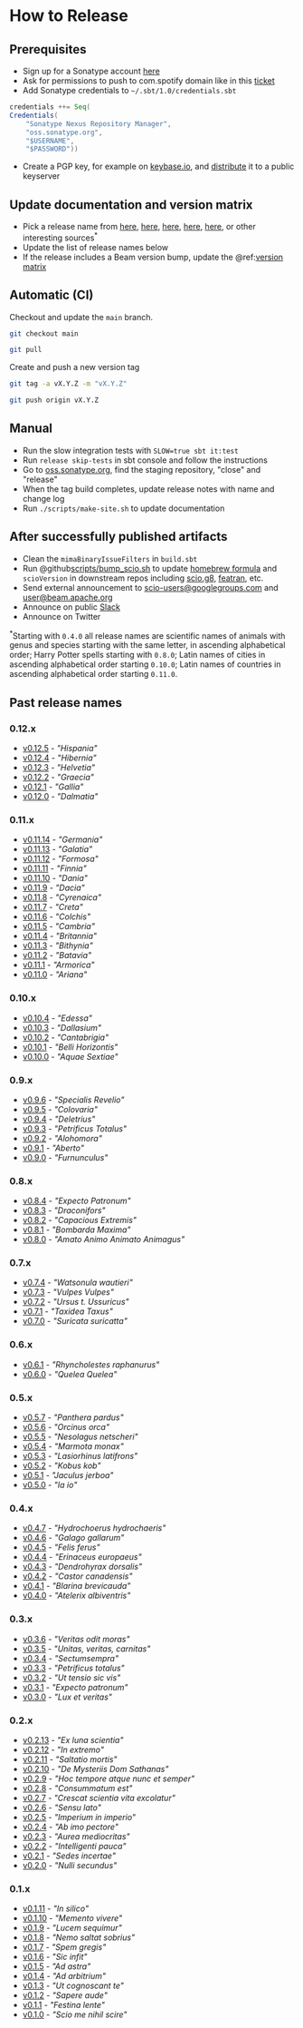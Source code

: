 # How to Release

## Prerequisites

- Sign up for a Sonatype account [here](https://issues.sonatype.org/secure/Signup!default.jspa)
- Ask for permissions to push to com.spotify domain like in this [ticket](https://issues.sonatype.org/browse/OSSRH-20689)
- Add Sonatype credentials to `~/.sbt/1.0/credentials.sbt`

```scala
credentials ++= Seq(
Credentials(
    "Sonatype Nexus Repository Manager",
    "oss.sonatype.org",
    "$USERNAME",
    "$PASSWORD"))
```
    
- Create a PGP key, for example on [keybase.io](https://keybase.io/), and [distribute](https://www.gnupg.org/gph/en/manual/x457.html) it to a public keyserver 

## Update documentation and version matrix

- Pick a release name from [here](https://en.wikipedia.org/wiki/List_of_Latin_phrases_%28full%29), [here](https://en.wikipedia.org/wiki/List_of_songs_with_Latin_lyrics), [here](https://harrypotter.fandom.com/wiki/List_of_spells), [here](https://en.wikipedia.org/wiki/List_of_Latin_names_of_cities), [here](https://en.wikipedia.org/wiki/List_of_Latin_names_of_countries), or other interesting sources<sup>*</sup>
- Update the list of release names below
- If the release includes a Beam version bump, update the @ref:[version matrix](../Apache-Beam.md)

## Automatic (CI)

Checkout and update the `main` branch.

```bash
git checkout main

git pull
```

Create and push a new version tag

```bash
git tag -a vX.Y.Z -m "vX.Y.Z"

git push origin vX.Y.Z
```

## Manual 

- Run the slow integration tests with `SLOW=true sbt it:test`
- Run `release skip-tests` in sbt console and follow the instructions
- Go to [oss.sonatype.org](https://oss.sonatype.org/), find the staging repository, "close" and "release"
- When the tag build completes, update release notes with name and change log
- Run `./scripts/make-site.sh` to update documentation

## After successfully published artifacts

- Clean the `mimaBinaryIssueFilters` in `build.sbt`
- Run @github[scripts/bump_scio.sh](/scripts/bump_scio.sh) to update [homebrew formula](https://github.com/spotify/homebrew-public/blob/master/scio.rb) and `scioVersion` in downstream repos including [scio.g8](https://github.com/spotify/scio.g8), [featran](https://github.com/spotify/featran), etc.
- Send external announcement to scio-users@googlegroups.com and user@beam.apache.org
- Announce on public [Slack](https://slackin.spotify.com/)
- Announce on Twitter

<sup>*</sup>Starting with `0.4.0` all release names are scientific names of animals with genus and species starting with the same letter, in ascending alphabetical order; Harry Potter spells starting with `0.8.0`; Latin names of cities in ascending alphabetical order starting `0.10.0`; Latin names of countries in ascending alphabetical order starting `0.11.0`.

## Past release names
### 0.12.x

- [v0.12.5](https://github.com/spotify/scio/releases/tag/v0.12.5) - _"Hispania"_
- [v0.12.4](https://github.com/spotify/scio/releases/tag/v0.12.4) - _"Hibernia"_
- [v0.12.3](https://github.com/spotify/scio/releases/tag/v0.12.3) - _"Helvetia"_
- [v0.12.2](https://github.com/spotify/scio/releases/tag/v0.12.2) - _"Graecia"_
- [v0.12.1](https://github.com/spotify/scio/releases/tag/v0.12.1) - _"Gallia"_
- [v0.12.0](https://github.com/spotify/scio/releases/tag/v0.12.0) - _"Dalmatia"_

### 0.11.x

- [v0.11.14](https://github.com/spotify/scio/releases/tag/v0.11.14) - _"Germania"_
- [v0.11.13](https://github.com/spotify/scio/releases/tag/v0.11.13) - _"Galatia"_
- [v0.11.12](https://github.com/spotify/scio/releases/tag/v0.11.12) - _"Formosa"_
- [v0.11.11](https://github.com/spotify/scio/releases/tag/v0.11.11) - _"Finnia"_
- [v0.11.10](https://github.com/spotify/scio/releases/tag/v0.11.10) - _"Dania"_
- [v0.11.9](https://github.com/spotify/scio/releases/tag/v0.11.9) - _"Dacia"_
- [v0.11.8](https://github.com/spotify/scio/releases/tag/v0.11.8) - _"Cyrenaica"_
- [v0.11.7](https://github.com/spotify/scio/releases/tag/v0.11.7) - _"Creta"_
- [v0.11.6](https://github.com/spotify/scio/releases/tag/v0.11.6) - _"Colchis"_
- [v0.11.5](https://github.com/spotify/scio/releases/tag/v0.11.5) - _"Cambria"_
- [v0.11.4](https://github.com/spotify/scio/releases/tag/v0.11.4) - _"Britannia"_
- [v0.11.3](https://github.com/spotify/scio/releases/tag/v0.11.3) - _"Bithynia"_
- [v0.11.2](https://github.com/spotify/scio/releases/tag/v0.11.2) - _"Batavia"_
- [v0.11.1](https://github.com/spotify/scio/releases/tag/v0.11.1) - _"Armorica"_
- [v0.11.0](https://github.com/spotify/scio/releases/tag/v0.11.0) - _"Ariana"_

### 0.10.x

- [v0.10.4](https://github.com/spotify/scio/releases/tag/v0.10.4) - _"Edessa"_
- [v0.10.3](https://github.com/spotify/scio/releases/tag/v0.10.3) - _"Dallasium"_
- [v0.10.2](https://github.com/spotify/scio/releases/tag/v0.10.2) - _"Cantabrigia"_
- [v0.10.1](https://github.com/spotify/scio/releases/tag/v0.10.1) - _"Belli Horizontis"_
- [v0.10.0](https://github.com/spotify/scio/releases/tag/v0.10.0) - _"Aquae Sextiae"_

### 0.9.x

- [v0.9.6](https://github.com/spotify/scio/releases/tag/v0.9.6) - _"Specialis Revelio"_
- [v0.9.5](https://github.com/spotify/scio/releases/tag/v0.9.5) - _"Colovaria"_
- [v0.9.4](https://github.com/spotify/scio/releases/tag/v0.9.4) - _"Deletrius"_
- [v0.9.3](https://github.com/spotify/scio/releases/tag/v0.9.3) - _"Petrificus Totalus"_
- [v0.9.2](https://github.com/spotify/scio/releases/tag/v0.9.2) - _"Alohomora"_
- [v0.9.1](https://github.com/spotify/scio/releases/tag/v0.9.1) - _"Aberto"_
- [v0.9.0](https://github.com/spotify/scio/releases/tag/v0.9.0) - _"Furnunculus"_

### 0.8.x

- [v0.8.4](https://github.com/spotify/scio/releases/tag/v0.8.4) - _"Expecto Patronum"_
- [v0.8.3](https://github.com/spotify/scio/releases/tag/v0.8.3) - _"Draconifors"_
- [v0.8.2](https://github.com/spotify/scio/releases/tag/v0.8.2) - _"Capacious Extremis"_
- [v0.8.1](https://github.com/spotify/scio/releases/tag/v0.8.1) - _"Bombarda Maxima"_
- [v0.8.0](https://github.com/spotify/scio/releases/tag/v0.8.0) - _"Amato Animo Animato Animagus"_

### 0.7.x

- [v0.7.4](https://github.com/spotify/scio/releases/tag/v0.7.4) - _"Watsonula wautieri"_
- [v0.7.3](https://github.com/spotify/scio/releases/tag/v0.7.3) - _"Vulpes Vulpes"_
- [v0.7.2](https://github.com/spotify/scio/releases/tag/v0.7.2) - _"Ursus t. Ussuricus"_
- [v0.7.1](https://github.com/spotify/scio/releases/tag/v0.7.1) - _"Taxidea Taxus"_
- [v0.7.0](https://github.com/spotify/scio/releases/tag/v0.7.0) - _"Suricata suricatta"_

### 0.6.x

- [v0.6.1](https://github.com/spotify/scio/releases/tag/v0.6.1) - _"Rhyncholestes raphanurus"_
- [v0.6.0](https://github.com/spotify/scio/releases/tag/v0.6.0) - _"Quelea Quelea"_

### 0.5.x

- [v0.5.7](https://github.com/spotify/scio/releases/tag/v0.5.7) - _"Panthera pardus"_
- [v0.5.6](https://github.com/spotify/scio/releases/tag/v0.5.6) - _"Orcinus orca"_
- [v0.5.5](https://github.com/spotify/scio/releases/tag/v0.5.5) - _"Nesolagus netscheri"_
- [v0.5.4](https://github.com/spotify/scio/releases/tag/v0.5.4) - _"Marmota monax"_
- [v0.5.3](https://github.com/spotify/scio/releases/tag/v0.5.3) - _"Lasiorhinus latifrons"_
- [v0.5.2](https://github.com/spotify/scio/releases/tag/v0.5.2) - _"Kobus kob"_
- [v0.5.1](https://github.com/spotify/scio/releases/tag/v0.5.1) - _"Jaculus jerboa"_
- [v0.5.0](https://github.com/spotify/scio/releases/tag/v0.5.0) - _"Ia io"_

### 0.4.x

- [v0.4.7](https://github.com/spotify/scio/releases/tag/v0.4.7) - _"Hydrochoerus hydrochaeris"_
- [v0.4.6](https://github.com/spotify/scio/releases/tag/v0.4.6) - _"Galago gallarum"_
- [v0.4.5](https://github.com/spotify/scio/releases/tag/v0.4.5) - _"Felis ferus"_
- [v0.4.4](https://github.com/spotify/scio/releases/tag/v0.4.4) - _"Erinaceus europaeus"_
- [v0.4.3](https://github.com/spotify/scio/releases/tag/v0.4.3) - _"Dendrohyrax dorsalis"_
- [v0.4.2](https://github.com/spotify/scio/releases/tag/v0.4.2) - _"Castor canadensis"_
- [v0.4.1](https://github.com/spotify/scio/releases/tag/v0.4.1) - _"Blarina brevicauda"_
- [v0.4.0](https://github.com/spotify/scio/releases/tag/v0.4.0) - _"Atelerix albiventris"_

### 0.3.x

- [v0.3.6](https://github.com/spotify/scio/releases/tag/v0.3.6) - _"Veritas odit moras"_
- [v0.3.5](https://github.com/spotify/scio/releases/tag/v0.3.5) - _"Unitas, veritas, carnitas"_
- [v0.3.4](https://github.com/spotify/scio/releases/tag/v0.3.4) - _"Sectumsempra"_
- [v0.3.3](https://github.com/spotify/scio/releases/tag/v0.3.3) - _"Petrificus totalus"_
- [v0.3.2](https://github.com/spotify/scio/releases/tag/v0.3.2) - _"Ut tensio sic vis"_
- [v0.3.1](https://github.com/spotify/scio/releases/tag/v0.3.1) - _"Expecto patronum"_
- [v0.3.0](https://github.com/spotify/scio/releases/tag/v0.3.0) - _"Lux et veritas"_

### 0.2.x

- [v0.2.13](https://github.com/spotify/scio/releases/tag/v0.2.13) - _"Ex luna scientia"_
- [v0.2.12](https://github.com/spotify/scio/releases/tag/v0.2.12) - _"In extremo"_
- [v0.2.11](https://github.com/spotify/scio/releases/tag/v0.2.11) - _"Saltatio mortis"_
- [v0.2.10](https://github.com/spotify/scio/releases/tag/v0.2.10) - _"De Mysteriis Dom Sathanas"_
- [v0.2.9](https://github.com/spotify/scio/releases/tag/v0.2.9) - _"Hoc tempore atque nunc et semper"_
- [v0.2.8](https://github.com/spotify/scio/releases/tag/v0.2.8) - _"Consummatum est"_
- [v0.2.7](https://github.com/spotify/scio/releases/tag/v0.2.7) - _"Crescat scientia vita excolatur"_
- [v0.2.6](https://github.com/spotify/scio/releases/tag/v0.2.6) - _"Sensu lato"_
- [v0.2.5](https://github.com/spotify/scio/releases/tag/v0.2.5) - _"Imperium in imperio"_
- [v0.2.4](https://github.com/spotify/scio/releases/tag/v0.2.4) - _"Ab imo pectore"_
- [v0.2.3](https://github.com/spotify/scio/releases/tag/v0.2.3) - _"Aurea mediocritas"_
- [v0.2.2](https://github.com/spotify/scio/releases/tag/v0.2.2) - _"Intelligenti pauca"_
- [v0.2.1](https://github.com/spotify/scio/releases/tag/v0.2.1) - _"Sedes incertae"_
- [v0.2.0](https://github.com/spotify/scio/releases/tag/v0.2.0) - _"Nulli secundus"_

### 0.1.x

- [v0.1.11](https://github.com/spotify/scio/releases/tag/v0.1.11) - _"In silico"_
- [v0.1.10](https://github.com/spotify/scio/releases/tag/v0.1.10) - _"Memento vivere"_
- [v0.1.9](https://github.com/spotify/scio/releases/tag/v0.1.9) - _"Lucem sequimur"_
- [v0.1.8](https://github.com/spotify/scio/releases/tag/v0.1.8) - _"Nemo saltat sobrius"_
- [v0.1.7](https://github.com/spotify/scio/releases/tag/v0.1.7) - _"Spem gregis"_
- [v0.1.6](https://github.com/spotify/scio/releases/tag/v0.1.6) - _"Sic infit"_
- [v0.1.5](https://github.com/spotify/scio/releases/tag/v0.1.5) - _"Ad astra"_
- [v0.1.4](https://github.com/spotify/scio/releases/tag/v0.1.4) - _"Ad arbitrium"_
- [v0.1.3](https://github.com/spotify/scio/releases/tag/v0.1.3) - _"Ut cognoscant te"_
- [v0.1.2](https://github.com/spotify/scio/releases/tag/v0.1.2) - _"Sapere aude"_
- [v0.1.1](https://github.com/spotify/scio/releases/tag/v0.1.1) - _"Festina lente"_
- [v0.1.0](https://github.com/spotify/scio/releases/tag/v0.1.0) - _"Scio me nihil scire"_
